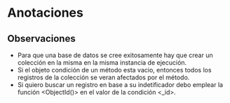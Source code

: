 # Anotaciones

## Observaciones

- Para que una base de datos se cree exitosamente hay que crear un colección en la misma en la misma instancia de ejecución.
- Si el objeto condición de un método esta vacio, entonces todos los registros de la colección se veran afectados por el método.
- Si quiero buscar un registro en base a su indetificador debo emplear la función <ObjectId()> en el valor de la condición <\_id>.
